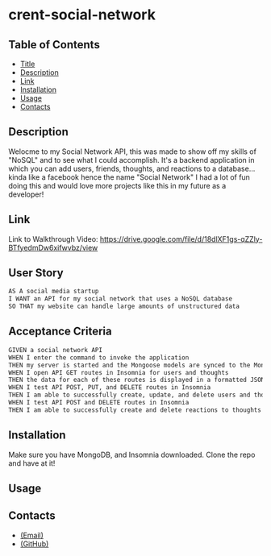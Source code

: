 # crent-social-network

## Table of Contents

- [Title](#title)
- [Description](#description)
- [Link](#link)
- [Installation](#installation)
- [Usage](#usage)
- [Contacts](#contacts)

## Description

Welocme to my Social Network API, this was made to show off my skills of "NoSQL" and to see what I could accomplish. It's a backend application in which you can add users, friends, thoughts, and reactions to a database... kinda like a facebook hence the name "Social Network" I had a lot of fun doing this and would love more projects like this in my future as a developer! 

## Link

Link to Walkthrough Video: https://drive.google.com/file/d/18dlXF1gs-qZZly-BTfyedmDw6xifwvbz/view

## User Story

```md
AS A social media startup
I WANT an API for my social network that uses a NoSQL database
SO THAT my website can handle large amounts of unstructured data
```

## Acceptance Criteria

```md
GIVEN a social network API
WHEN I enter the command to invoke the application
THEN my server is started and the Mongoose models are synced to the MongoDB database
WHEN I open API GET routes in Insomnia for users and thoughts
THEN the data for each of these routes is displayed in a formatted JSON
WHEN I test API POST, PUT, and DELETE routes in Insomnia
THEN I am able to successfully create, update, and delete users and thoughts in my database
WHEN I test API POST and DELETE routes in Insomnia
THEN I am able to successfully create and delete reactions to thoughts and add and remove friends to a user’s friend list
```

## Installation 

Make sure you have MongoDB, and Insomnia downloaded. Clone the repo and have at it! 

## Usage


## Contacts

- [(Email)](mailto:Crent0699@mail.com)
- [(GitHub)](https://github.com/Crent99)
